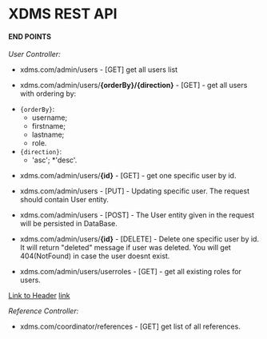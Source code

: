 # XDMS REST API

#### END POINTS

_User Controller:_

* xdms.com/admin/users - [GET] get all users list

* xdms.com/admin/users/__{orderBy}/{direction}__ - [GET] - get all users with ordering by:
- `{orderBy}`:
  * username;
  * firstname;
  * lastname;
  * role.  
- `{direction}`: 
    * 'asc'; 
    *'desc'.
* xdms.com/admin/users/__{id}__ - [GET] - get one specific user by id.
* xdms.com/admin/users - [PUT] - Updating specific user. The request should contain User entity.
* xdms.com/admin/users - [POST] - The User entity given in the request will be persisted in DataBase.
* xdms.com/admin/users/__{id}__ - [DELETE] - Delete one specific user by id. It will return "deleted" message if user was deleted. 
You will get 404(NotFound) in case the user doesnt exist.  

* xdms.com/admin/users/userroles - [GET] - get all existing roles for users.

<a href="#user-controller">Link to Header</a>
[link](#user-controller)

_Reference Controller:_

* xdms.com/coordinator/references - [GET] get list of all references.  